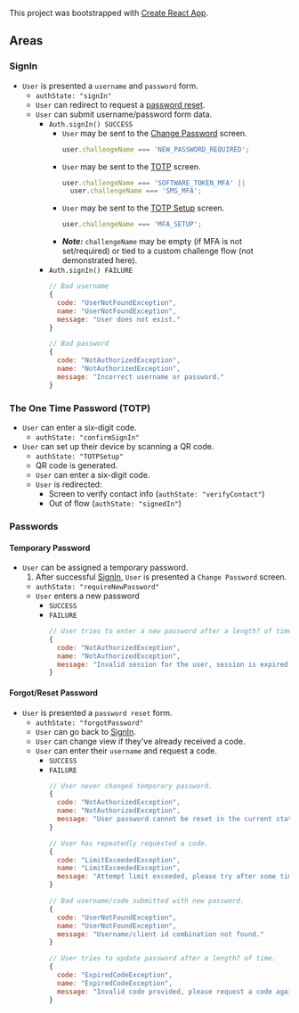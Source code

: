 This project was bootstrapped with [Create React App](https://github.com/facebook/create-react-app).

## Areas

### SignIn

- `User` is presented a `username` and `password` form.
  - `authState: "signIn"`
  - `User` can redirect to request a [password reset](#forgot/reset-password).
  - `User` can submit username/password form data.
    - `Auth.signIn() SUCCESS`
      - `User` may be sent to the [Change Password]() screen.
        ```javascript
        user.challengeName === 'NEW_PASSWORD_REQUIRED';
        ```
      - `User` may be sent to the [TOTP](<#the-one-time-password-(totp)>) screen.
        ```javascript
        user.challengeName === 'SOFTWARE_TOKEN_MFA' ||
          user.challengeName === 'SMS_MFA';
        ```
      - `User` may be sent to the [TOTP Setup](<#the-one-time-password-(totp)>) screen.
        ```javascript
        user.challengeName === 'MFA_SETUP';
        ```
      - **_Note:_** `challengeName` may be empty (if MFA is not set/required) or tied to a custom challenge flow (not demonstrated here).
    - `Auth.signIn() FAILURE`
      ```javascript
      // Bad username
      {
        code: "UserNotFoundException",
        name: "UserNotFoundException",
        message: "User does not exist."
      }
      ```
      ```javascript
      // Bad password
      {
        code: "NotAuthorizedException",
        name: "NotAuthorizedException",
        message: "Incorrect username or password."
      }
      ```

### The One Time Password (TOTP)

- `User` can enter a six-digit code.
  - `authState: "confirmSignIn"`
- `User` can set up their device by scanning a QR code.
  - `authState: "TOTPSetup"`
  - QR code is generated.
  - `User` can enter a six-digit code.
  - `User` is redirected:
    - Screen to verify contact info (`authState: "verifyContact"`)
    - Out of flow (`authState: "signedIn"`)

### Passwords

#### Temporary Password

- `User` can be assigned a temporary password.
  1. After successful [SignIn](#signin), `User` is presented a `Change Password` screen.
  - `authState: "requireNewPassword"`
  - `User` enters a new password
    - `SUCCESS`
    - `FAILURE`
      ```javascript
      // User tries to enter a new password after a length? of time.
      {
        code: "NotAuthorizedException",
        name: "NotAuthorizedException",
        message: "Invalid session for the user, session is expired."
      }
      ```

#### Forgot/Reset Password

- `User` is presented a `password reset` form.
  - `authState: "forgotPassword"`
  - `User` can go back to [SignIn](#signin).
  - `User` can change view if they've already received a code.
  - `User` can enter their `username` and request a code.
    - `SUCCESS`
    - `FAILURE`
      ```javascript
      // User never changed temporary password.
      {
        code: "NotAuthorizedException",
        name: "NotAuthorizedException",
        message: "User password cannot be reset in the current state."
      }
      ```
      ```javascript
      // User has repeatedly requested a code.
      {
        code: "LimitExceededException",
        name: "LimitExceededException",
        message: "Attempt limit exceeded, please try after some time."
      }
      ```
      ```javascript
      // Bad username/code submitted with new password.
      {
        code: "UserNotFoundException",
        name: "UserNotFoundException",
        message: "Username/client id combination not found."
      }
      ```
      ```javascript
      // User tries to update password after a length? of time.
      {
        code: "ExpiredCodeException",
        name: "ExpiredCodeException",
        message: "Invalid code provided, please request a code again."
      }
      ```
